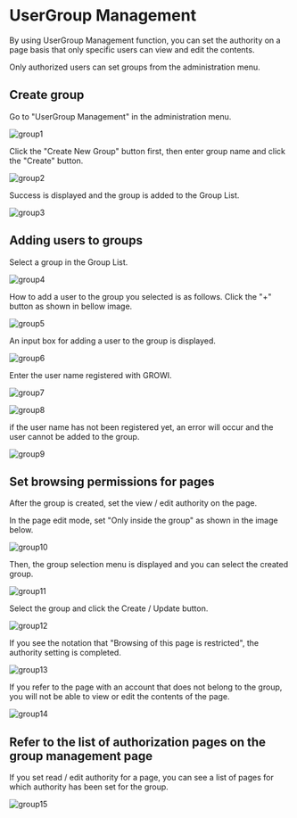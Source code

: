 # UserGroup Management

By using UserGroup Management function,
you can set the authority
on a page basis that only specific users can view and edit the contents.

Only authorized users can set groups from the administration menu.

## Create group

Go to "UserGroup Management" in the administration menu.

![group1](./images/group1.png)

Click the "Create New Group" button first,
then enter group name and click the "Create" button.

![group2](./images/group2.png)

Success is displayed and the group is added to the Group List.

![group3](./images/group3.png)

## Adding users to groups

Select a group in the Group List.

![group4](./images/group4.png)


How to add a user to the group you selected is as follows.
Click the "+" button as shown in bellow image.


![group5](./images/group5.png)


An input box for adding a user to the group is displayed.

![group6](./images/group6.png)

Enter the user name registered with GROWI.

![group7](./images/group7.png)

![group8](./images/group8.png)

if the user name has not been registered yet, an error will occur
and the user cannot be added to the group.

![group9](./images/group9.png)

## Set browsing permissions for pages

After the group is created, set the view / edit authority on the page.

In the page edit mode, set "Only inside the group" as shown in the image below.

![group10](./images/group10.png)

Then, the group selection menu is displayed and you can select the created group.

![group11](./images/group11.png)

Select the group and click the Create / Update button.

![group12](./images/group12.png)


If you see the notation that "Browsing of this page is restricted",
the authority setting is completed.

![group13](./images/group13.png)

If you refer to the page with an account that does not belong to the group,
you will not be able to view or edit the contents of the page.

![group14](./images/group14.png)

## Refer to the list of authorization pages on the group management page

If you set read / edit authority for a page,
you can see a list of pages for which authority has been set for the group.

![group15](./images/group15.png)
